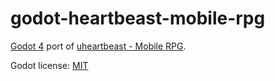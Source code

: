 # godot-heartbeast-mobile-rpg
[Godot 4](https://godotengine.org) port of [uheartbeast - Mobile RPG](https://github.com/uheartbeast/mobile-rpg-tutorial).

Godot license: [MIT](https://godotengine.org/license)
